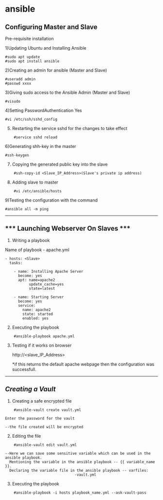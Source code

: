 # ansible

## Configuring Master and Slave


Pre-requisite installation

1)Updating Ubuntu and Installing Ansible  
	
	#sudo apt update
	#sudo apt install ansible

2)Creating an admin for ansible (Master and Slave)

	#useradd admin
	#passwd xxxx

3)Giving sudo access to the Ansible Admin (Master and Slave)

	#visudo

4)Setting PasswordAuthentication Yes 

	#vi /etc/ssh/sshd_config

5) Restarting the service sshd for the changes to take effect
```	
    #service sshd reload 
```
6)Generating shh-key in the master 

	#ssh-keygen

7) Copying the generated public key into the slave
```
	#ssh-copy-id <Slave_IP_Address>(Slave's private ip address)
```
8) Adding slave to master 
```	
	#vi /etc/ansible/hosts
```
9)Testing the configuration with the command
	
	#ansible all -m ping

-------------------------------------------------------------------------------------------------------------------------

##					*** Launching Webserver On Slaves ***

1) Writing a playbook 

Name of playbook - apache.yml

```
- hosts: <Slave>
  tasks:
	
	- name: Installing Apache Server
	  become: yes
	  apt: name=apache2 
	       update_cache=yes
	       state=latest

	- name: Starting Server
	  become: yes
	  service:
		name: apache2
		state: started
		enabled: yes
```
 
2) Executing the playbook
```
	#ansible-playbook apache.yml 	
```

3) Testing if it works on browser

	http://<slave_IP_Address>

	*if this returns the default apache webpage then the configuration was successfull.


--------------------------------------------------------------------------------------------------------------------------

##						***Creating a Vault***


1) Creating a safe encrypted file
```
	#ansible-vault create vault.yml
```
	Enter the password for the vault
	
	--the file created will be encrypted 


2) Editing the file 
```	
	#ansible-vault edit vault.yml
```
	--Here we can save some sensitive variable which can be used in the ansible playbook.
	  Mentioning the variable in the ansible playbook -- {{ variable_name  }}.
	  Declaring the variable file in the ansible playbook -- varfiles:
									-vault.yml

3) Executing the playbook
```
	#ansible-playbook -i hosts playbook_name.yml --ask-vault-pass	
```
